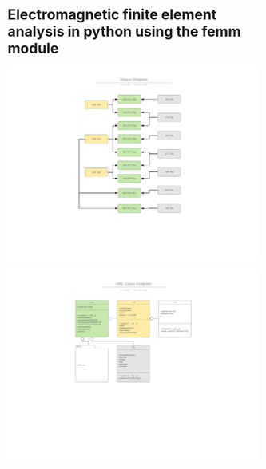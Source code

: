 # Electromagnetic finite element analysis in python using the femm module

![Object Dagram](ObjectDiagram.jpeg)

![UML Class Dagram](UMLClassDiagram.jpeg)
